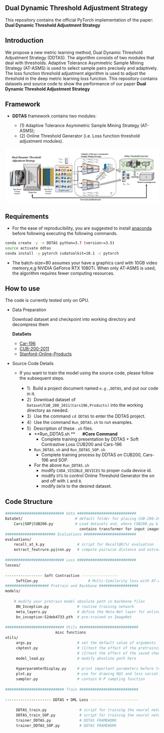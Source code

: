 ## Dual Dynamic Threshold Adjustment Strategy
This repository contains the official PyTorch implementation of the paper: **Dual Dynamic Threshold Adjustment Strategy**


Introduction
---
We propose a new metric learning method, Dual Dynamic Threshold Adjustment Strategy (DDTAS). 
The algorithm consists of two modules that deal with thresholds. Adaptive Tolerance Asymmetric Sample Mining Strategy (AT-ASMS) is used to select sample pairs precisely and adaptively. The loss function threshold adjustment algorithm is used to adjust the threshold in the deep metric learning loss function.
This repository contains datasets and source code to show the performance of our paper **Dual Dynamic Threshold Adjustment Strategy**


Framework
---
- **DDTAS** framework contains two modules:

    - (1)  Adaptive Tolerance Asymmetric Sample Mining Strategy (AT-ASMS);
    - (2) Online Threshold Generator (i.e. Loss function threshold adjustment modules).

![Framework](asserts/DDTAS.png)

Requirements
---
   - For the ease of reproducibility, you are suggested to install [anaconda](https://www.anaconda.com/distribution/) before following executing the following commands. 
   
```bash
conda create -y -n DDTAS python=3.7 (version>=3.5)
source activate ddtas
conda install -y pytorch cudatoolkit=10.1 -c pytorch
```
   - The batch-size=80 assumes your have a graphics card with 10GB video memory,e,g NVIDIA GeForce RTX 1080Ti. When only AT-ASMS is used, the algorithm requires fewer computing resources.



How to use
---
The code is currently tested only on GPU.
- Data Preparation
  
    Download dataset and checkpoint into working directory and decompress them 
    
    **DataSets**
    - [Car-196](http://ai.stanford.edu/~jkrause/cars/car_devkit.tgz)
    - [CUB-200-2011](http://www.vision.caltech.edu/visipedia-data/CUB-200/images.tgz)
    - [Stanford-Online-Products](ftp://cs.stanford.edu/cs/cvgl/Stanford_Online_Products.zip)

- Source Code Details
    
    - If you want to train the model using the source code, please follow the subsequent steps.
    
        - 1）Build a project document named `e.g.,DDTAS`, and put our code in it.
        - 2）Download dataset of `Dataset`/`CUB_200_2011(Cars196,Products)` into the working directory as needed.
        - 3）Use the command `cd DDTAS` to enter the DDTAS project.
        - 4）Use the command `Run_DDTAS.sh` to run examples.
        - 5）Description of these `.sh` files.
            - **Run_DDTAS.sh ** &nbsp;&nbsp;&nbsp;&nbsp; **#Core Command** 
               - Complete training presentation by DDTAS + Soft Contrastive Loss CUB200 and Cars-196
            - `Run_DDTAS.sh` and `Run_DDTAS_SOP.sh`
               - Complete training process by DDTAS on CUB200, Cars-196 and SOP.
            - For the above `Run_DDTAS.sh`
              - modify `CUDA_VISIBLE_DEVICES` to proper cuda device id.
              - modify `OTG` to control Online Threshold Generator the on and off with `1` and `0`.
              - modify `DATA` to the desired dataset.


Code Structure
---

```bash
########################### Data ###########################
DataSet/                        # default folder for placing CUB-200-2011 Cars-196 and SOP datasets
    Cars|SOP|CUB200.py          # Load datasets and, where CUB200.py & transforms.py
                                  contains transformer for input images
####################### Evaluations ########################
evaluations/
    recall_at_k.py               # script for Recall@K(%) evaluation
    extract_featrure.py|cnn.py   # compute pairwise distance and extract features

########################### Loss ###########################
losses/

----------------- Soft Contrastive -----------------
     SoftCon.py                       # Multi-Similarity loss with AT-ASMS and ASMS
#################### Pretrain and Backbone ##################
models/
                                 
    # modify your pretrain model absolute path in backbone files
     BN_Inception.py             # routine training network
     meta_layers.py              # define the Meta-Net layer for online threshold generator
     bn_inception-52deb4733.pth  # pre-trained on ImageNet

########################### Utils ###########################
                       misc functions
utils/ 
     args.py                     # set the default value of arguments
     ckptest.py                  # (1)test the effect of the pretraining model before training
                                 # (2)test the effect of the saved checkpoint during training
     model_load.py               # modify absolute path here
                                   
     HyperparamterDisplay.py     # print important parameters before training
     plot.py                     # use for drawing R@1 and loss variation diagrams
     sampler.py                  # contain K-P sampling function
     
########################### Train ###########################

--------------------- DDTAS + DML Loss ----------------------

     DDTAS_train.py               # script for training the neural network with DDTAS framework (CUB200 Cars-196)
     DDTAS_train_SOP.py           # script for training the neural network with DDTAS framework (finetune SOP)
     trainer_DDTAS.py             # DDTAS FRAMEWORK
     trainer_DDTAS_SOP.py         # DDTAS FRAMEWORK



```


